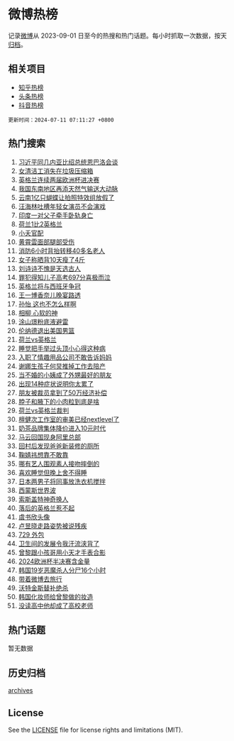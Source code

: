 # 微博热榜

记录[微博](https://www.weibo.com)从 2023-09-01 日至今的热搜和热门话题。每小时抓取一次数据，按天[归档](archives)。

## 相关项目

- [知乎热榜](https://github.com/hotarchive/zhihu)
- [头条热榜](https://github.com/hotarchive/toutiao)
- [抖音热榜](https://github.com/hotarchive/douyin)


`更新时间：2024-07-11 07:11:27 +0800`

## 热门搜索

1. [习近平同几内亚比绍总统恩巴洛会谈](https://m.weibo.cn/search?containerid=100103type%3D1%26t%3D10%26q%3D%23%E4%B9%A0%E8%BF%91%E5%B9%B3%E5%90%8C%E5%87%A0%E5%86%85%E4%BA%9A%E6%AF%94%E7%BB%8D%E6%80%BB%E7%BB%9F%E6%81%A9%E5%B7%B4%E6%B4%9B%E4%BC%9A%E8%B0%88%23&stream_entry_id=51&isnewpage=1&extparam=seat%3D1%26pos%3D0%26filter_type%3Drealtimehot%26stream_entry_id%3D51%26dgr%3D0%26q%3D%2523%25E4%25B9%25A0%25E8%25BF%2591%25E5%25B9%25B3%25E5%2590%258C%25E5%2587%25A0%25E5%2586%2585%25E4%25BA%259A%25E6%25AF%2594%25E7%25BB%258D%25E6%2580%25BB%25E7%25BB%259F%25E6%2581%25A9%25E5%25B7%25B4%25E6%25B4%259B%25E4%25BC%259A%25E8%25B0%2588%2523%26c_type%3D51%26cate%3D10103%26display_time%3D1720653086%26pre_seqid%3D172065308600709452141)
1. [女清洁工消失在垃圾压缩箱](https://m.weibo.cn/search?containerid=100103type%3D1%26t%3D10%26q%3D%23%E5%A5%B3%E6%B8%85%E6%B4%81%E5%B7%A5%E6%B6%88%E5%A4%B1%E5%9C%A8%E5%9E%83%E5%9C%BE%E5%8E%8B%E7%BC%A9%E7%AE%B1%23&stream_entry_id=31&isnewpage=1&extparam=seat%3D1%26flag%3D2%26realpos%3D1%26filter_type%3Drealtimehot%26c_type%3D31%26lcate%3D5001%26cate%3D5001%26stream_entry_id%3D31%26dgr%3D0%26pos%3D0%26band_rank%3D1%26q%3D%2523%25E5%25A5%25B3%25E6%25B8%2585%25E6%25B4%2581%25E5%25B7%25A5%25E6%25B6%2588%25E5%25A4%25B1%25E5%259C%25A8%25E5%259E%2583%25E5%259C%25BE%25E5%258E%258B%25E7%25BC%25A9%25E7%25AE%25B1%2523%26display_time%3D1720653086%26pre_seqid%3D172065308600709452141)
1. [英格兰连续两届欧洲杯进决赛](https://m.weibo.cn/search?containerid=100103type%3D1%26t%3D10%26q%3D%23%E8%8B%B1%E6%A0%BC%E5%85%B0%E8%BF%9E%E7%BB%AD%E4%B8%A4%E5%B1%8A%E6%AC%A7%E6%B4%B2%E6%9D%AF%E8%BF%9B%E5%86%B3%E8%B5%9B%23&stream_entry_id=31&isnewpage=1&extparam=seat%3D1%26flag%3D2%26realpos%3D2%26filter_type%3Drealtimehot%26c_type%3D31%26lcate%3D5001%26cate%3D5001%26stream_entry_id%3D31%26dgr%3D0%26pos%3D1%26band_rank%3D2%26q%3D%2523%25E8%258B%25B1%25E6%25A0%25BC%25E5%2585%25B0%25E8%25BF%259E%25E7%25BB%25AD%25E4%25B8%25A4%25E5%25B1%258A%25E6%25AC%25A7%25E6%25B4%25B2%25E6%259D%25AF%25E8%25BF%259B%25E5%2586%25B3%25E8%25B5%259B%2523%26display_time%3D1720653086%26pre_seqid%3D172065308600709452141)
1. [我国东南地区再添天然气输送大动脉](https://m.weibo.cn/search?containerid=100103type%3D1%26t%3D10%26q%3D%23%E6%88%91%E5%9B%BD%E4%B8%9C%E5%8D%97%E5%9C%B0%E5%8C%BA%E5%86%8D%E6%B7%BB%E5%A4%A9%E7%84%B6%E6%B0%94%E8%BE%93%E9%80%81%E5%A4%A7%E5%8A%A8%E8%84%89%23&stream_entry_id=31&isnewpage=1&extparam=seat%3D1%26flag%3D0%26realpos%3D3%26filter_type%3Drealtimehot%26c_type%3D31%26lcate%3D5001%26cate%3D5001%26stream_entry_id%3D31%26dgr%3D0%26pos%3D2%26band_rank%3D3%26q%3D%2523%25E6%2588%2591%25E5%259B%25BD%25E4%25B8%259C%25E5%258D%2597%25E5%259C%25B0%25E5%258C%25BA%25E5%2586%258D%25E6%25B7%25BB%25E5%25A4%25A9%25E7%2584%25B6%25E6%25B0%2594%25E8%25BE%2593%25E9%2580%2581%25E5%25A4%25A7%25E5%258A%25A8%25E8%2584%2589%2523%26display_time%3D1720653086%26pre_seqid%3D172065308600709452141)
1. [云南1亿只蝴蝶让拍照特效组放假了](https://m.weibo.cn/search?containerid=100103type%3D1%26t%3D10%26q%3D%23%E4%BA%91%E5%8D%971%E4%BA%BF%E5%8F%AA%E8%9D%B4%E8%9D%B6%E8%AE%A9%E6%8B%8D%E7%85%A7%E7%89%B9%E6%95%88%E7%BB%84%E6%94%BE%E5%81%87%E4%BA%86%23&stream_entry_id=31&isnewpage=1&extparam=seat%3D1%26flag%3D2%26realpos%3D4%26filter_type%3Drealtimehot%26c_type%3D31%26lcate%3D5001%26cate%3D5001%26stream_entry_id%3D31%26dgr%3D0%26pos%3D3%26band_rank%3D4%26q%3D%2523%25E4%25BA%2591%25E5%258D%25971%25E4%25BA%25BF%25E5%258F%25AA%25E8%259D%25B4%25E8%259D%25B6%25E8%25AE%25A9%25E6%258B%258D%25E7%2585%25A7%25E7%2589%25B9%25E6%2595%2588%25E7%25BB%2584%25E6%2594%25BE%25E5%2581%2587%25E4%25BA%2586%2523%26display_time%3D1720653086%26pre_seqid%3D172065308600709452141)
1. [汪海林吐槽年轻女演员不会演戏](https://m.weibo.cn/search?containerid=100103type%3D1%26t%3D10%26q%3D%23%E6%B1%AA%E6%B5%B7%E6%9E%97%E5%90%90%E6%A7%BD%E5%B9%B4%E8%BD%BB%E5%A5%B3%E6%BC%94%E5%91%98%E4%B8%8D%E4%BC%9A%E6%BC%94%E6%88%8F%23&stream_entry_id=31&isnewpage=1&extparam=seat%3D1%26flag%3D2%26realpos%3D5%26filter_type%3Drealtimehot%26c_type%3D31%26lcate%3D5001%26cate%3D5001%26stream_entry_id%3D31%26dgr%3D0%26pos%3D4%26band_rank%3D5%26q%3D%2523%25E6%25B1%25AA%25E6%25B5%25B7%25E6%259E%2597%25E5%2590%2590%25E6%25A7%25BD%25E5%25B9%25B4%25E8%25BD%25BB%25E5%25A5%25B3%25E6%25BC%2594%25E5%2591%2598%25E4%25B8%258D%25E4%25BC%259A%25E6%25BC%2594%25E6%2588%258F%2523%26display_time%3D1720653086%26pre_seqid%3D172065308600709452141)
1. [印度一对父子牵手卧轨身亡](https://m.weibo.cn/search?containerid=100103type%3D1%26t%3D10%26q%3D%23%E5%8D%B0%E5%BA%A6%E4%B8%80%E5%AF%B9%E7%88%B6%E5%AD%90%E7%89%B5%E6%89%8B%E5%8D%A7%E8%BD%A8%E8%BA%AB%E4%BA%A1%23&stream_entry_id=31&isnewpage=1&extparam=seat%3D1%26flag%3D2%26realpos%3D6%26filter_type%3Drealtimehot%26c_type%3D31%26lcate%3D5001%26cate%3D5001%26stream_entry_id%3D31%26dgr%3D0%26pos%3D5%26band_rank%3D6%26q%3D%2523%25E5%258D%25B0%25E5%25BA%25A6%25E4%25B8%2580%25E5%25AF%25B9%25E7%2588%25B6%25E5%25AD%2590%25E7%2589%25B5%25E6%2589%258B%25E5%258D%25A7%25E8%25BD%25A8%25E8%25BA%25AB%25E4%25BA%25A1%2523%26display_time%3D1720653086%26pre_seqid%3D172065308600709452141)
1. [荷兰1比2英格兰](https://m.weibo.cn/search?containerid=100103type%3D1%26t%3D10%26q%3D%23%E8%8D%B7%E5%85%B01%E6%AF%942%E8%8B%B1%E6%A0%BC%E5%85%B0%23&stream_entry_id=31&isnewpage=1&extparam=seat%3D1%26flag%3D0%26realpos%3D7%26filter_type%3Drealtimehot%26c_type%3D31%26lcate%3D5001%26cate%3D5001%26stream_entry_id%3D31%26dgr%3D0%26pos%3D6%26band_rank%3D7%26q%3D%2523%25E8%258D%25B7%25E5%2585%25B01%25E6%25AF%25942%25E8%258B%25B1%25E6%25A0%25BC%25E5%2585%25B0%2523%26display_time%3D1720653086%26pre_seqid%3D172065308600709452141)
1. [小夭官配](https://m.weibo.cn/search?containerid=100103type%3D1%26t%3D10%26q%3D%E5%B0%8F%E5%A4%AD%E5%AE%98%E9%85%8D&stream_entry_id=31&isnewpage=1&extparam=seat%3D1%26flag%3D2%26realpos%3D8%26filter_type%3Drealtimehot%26c_type%3D31%26lcate%3D5001%26cate%3D5001%26stream_entry_id%3D31%26dgr%3D0%26pos%3D7%26band_rank%3D8%26q%3D%25E5%25B0%258F%25E5%25A4%25AD%25E5%25AE%2598%25E9%2585%258D%26display_time%3D1720653086%26pre_seqid%3D172065308600709452141)
1. [黄霄雲面部腿部受伤](https://m.weibo.cn/search?containerid=100103type%3D1%26t%3D10%26q%3D%23%E9%BB%84%E9%9C%84%E9%9B%B2%E9%9D%A2%E9%83%A8%E8%85%BF%E9%83%A8%E5%8F%97%E4%BC%A4%23&stream_entry_id=31&isnewpage=1&extparam=seat%3D1%26flag%3D2%26realpos%3D9%26filter_type%3Drealtimehot%26c_type%3D31%26lcate%3D5001%26cate%3D5001%26stream_entry_id%3D31%26dgr%3D0%26pos%3D8%26band_rank%3D9%26q%3D%2523%25E9%25BB%2584%25E9%259C%2584%25E9%259B%25B2%25E9%259D%25A2%25E9%2583%25A8%25E8%2585%25BF%25E9%2583%25A8%25E5%258F%2597%25E4%25BC%25A4%2523%26display_time%3D1720653086%26pre_seqid%3D172065308600709452141)
1. [消防6小时背抬转移40多名老人](https://m.weibo.cn/search?containerid=100103type%3D1%26t%3D10%26q%3D%23%E6%B6%88%E9%98%B26%E5%B0%8F%E6%97%B6%E8%83%8C%E6%8A%AC%E8%BD%AC%E7%A7%BB40%E5%A4%9A%E5%90%8D%E8%80%81%E4%BA%BA%23&stream_entry_id=31&isnewpage=1&extparam=seat%3D1%26flag%3D32768%26realpos%3D10%26filter_type%3Drealtimehot%26c_type%3D31%26lcate%3D5001%26cate%3D5001%26stream_entry_id%3D31%26dgr%3D0%26pos%3D9%26band_rank%3D10%26q%3D%2523%25E6%25B6%2588%25E9%2598%25B26%25E5%25B0%258F%25E6%2597%25B6%25E8%2583%258C%25E6%258A%25AC%25E8%25BD%25AC%25E7%25A7%25BB40%25E5%25A4%259A%25E5%2590%258D%25E8%2580%2581%25E4%25BA%25BA%2523%26display_time%3D1720653086%26pre_seqid%3D172065308600709452141)
1. [女子称晒背10天瘦了4斤](https://m.weibo.cn/search?containerid=100103type%3D1%26t%3D10%26q%3D%23%E5%A5%B3%E5%AD%90%E7%A7%B0%E6%99%92%E8%83%8C10%E5%A4%A9%E7%98%A6%E4%BA%864%E6%96%A4%23&stream_entry_id=31&isnewpage=1&extparam=seat%3D1%26flag%3D2%26realpos%3D11%26filter_type%3Drealtimehot%26c_type%3D31%26lcate%3D5001%26cate%3D5001%26stream_entry_id%3D31%26dgr%3D0%26pos%3D10%26band_rank%3D11%26q%3D%2523%25E5%25A5%25B3%25E5%25AD%2590%25E7%25A7%25B0%25E6%2599%2592%25E8%2583%258C10%25E5%25A4%25A9%25E7%2598%25A6%25E4%25BA%25864%25E6%2596%25A4%2523%26display_time%3D1720653086%26pre_seqid%3D172065308600709452141)
1. [刘诗诗不愧是天选古人](https://m.weibo.cn/search?containerid=100103type%3D1%26t%3D10%26q%3D%23%E5%88%98%E8%AF%97%E8%AF%97%E4%B8%8D%E6%84%A7%E6%98%AF%E5%A4%A9%E9%80%89%E5%8F%A4%E4%BA%BA%23&stream_entry_id=31&isnewpage=1&extparam=seat%3D1%26flag%3D2%26realpos%3D12%26filter_type%3Drealtimehot%26c_type%3D31%26lcate%3D5001%26cate%3D5001%26stream_entry_id%3D31%26dgr%3D0%26pos%3D11%26band_rank%3D12%26q%3D%2523%25E5%2588%2598%25E8%25AF%2597%25E8%25AF%2597%25E4%25B8%258D%25E6%2584%25A7%25E6%2598%25AF%25E5%25A4%25A9%25E9%2580%2589%25E5%258F%25A4%25E4%25BA%25BA%2523%26display_time%3D1720653086%26pre_seqid%3D172065308600709452141)
1. [罪犯得知儿子高考697分喜极而泣](https://m.weibo.cn/search?containerid=100103type%3D1%26t%3D10%26q%3D%23%E7%BD%AA%E7%8A%AF%E5%BE%97%E7%9F%A5%E5%84%BF%E5%AD%90%E9%AB%98%E8%80%83697%E5%88%86%E5%96%9C%E6%9E%81%E8%80%8C%E6%B3%A3%23&stream_entry_id=31&isnewpage=1&extparam=seat%3D1%26flag%3D0%26realpos%3D13%26filter_type%3Drealtimehot%26c_type%3D31%26lcate%3D5001%26cate%3D5001%26stream_entry_id%3D31%26dgr%3D0%26pos%3D12%26band_rank%3D13%26q%3D%2523%25E7%25BD%25AA%25E7%258A%25AF%25E5%25BE%2597%25E7%259F%25A5%25E5%2584%25BF%25E5%25AD%2590%25E9%25AB%2598%25E8%2580%2583697%25E5%2588%2586%25E5%2596%259C%25E6%259E%2581%25E8%2580%258C%25E6%25B3%25A3%2523%26display_time%3D1720653086%26pre_seqid%3D172065308600709452141)
1. [英格兰将与西班牙争冠](https://m.weibo.cn/search?containerid=100103type%3D1%26t%3D10%26q%3D%23%E8%8B%B1%E6%A0%BC%E5%85%B0%E5%B0%86%E4%B8%8E%E8%A5%BF%E7%8F%AD%E7%89%99%E4%BA%89%E5%86%A0%23&stream_entry_id=31&isnewpage=1&extparam=seat%3D1%26flag%3D1%26realpos%3D14%26filter_type%3Drealtimehot%26c_type%3D31%26lcate%3D5001%26cate%3D5001%26stream_entry_id%3D31%26dgr%3D0%26pos%3D13%26band_rank%3D14%26q%3D%2523%25E8%258B%25B1%25E6%25A0%25BC%25E5%2585%25B0%25E5%25B0%2586%25E4%25B8%258E%25E8%25A5%25BF%25E7%258F%25AD%25E7%2589%2599%25E4%25BA%2589%25E5%2586%25A0%2523%26display_time%3D1720653086%26pre_seqid%3D172065308600709452141)
1. [王一博香奈儿晚宴路透](https://m.weibo.cn/search?containerid=100103type%3D1%26t%3D10%26q%3D%23%E7%8E%8B%E4%B8%80%E5%8D%9A%E9%A6%99%E5%A5%88%E5%84%BF%E6%99%9A%E5%AE%B4%E8%B7%AF%E9%80%8F%23&stream_entry_id=31&isnewpage=1&extparam=seat%3D1%26flag%3D0%26realpos%3D15%26filter_type%3Drealtimehot%26c_type%3D31%26lcate%3D5001%26cate%3D5001%26stream_entry_id%3D31%26dgr%3D0%26pos%3D14%26band_rank%3D15%26q%3D%2523%25E7%258E%258B%25E4%25B8%2580%25E5%258D%259A%25E9%25A6%2599%25E5%25A5%2588%25E5%2584%25BF%25E6%2599%259A%25E5%25AE%25B4%25E8%25B7%25AF%25E9%2580%258F%2523%26display_time%3D1720653086%26pre_seqid%3D172065308600709452141)
1. [孙怡 这也不怎么样啊](https://m.weibo.cn/search?containerid=100103type%3D1%26t%3D10%26q%3D%E5%AD%99%E6%80%A1+%E8%BF%99%E4%B9%9F%E4%B8%8D%E6%80%8E%E4%B9%88%E6%A0%B7%E5%95%8A&stream_entry_id=31&isnewpage=1&extparam=seat%3D1%26flag%3D2%26realpos%3D16%26filter_type%3Drealtimehot%26c_type%3D31%26lcate%3D5001%26cate%3D5001%26stream_entry_id%3D31%26dgr%3D0%26pos%3D15%26band_rank%3D16%26q%3D%25E5%25AD%2599%25E6%2580%25A1%2520%25E8%25BF%2599%25E4%25B9%259F%25E4%25B8%258D%25E6%2580%258E%25E4%25B9%2588%25E6%25A0%25B7%25E5%2595%258A%26display_time%3D1720653086%26pre_seqid%3D172065308600709452141)
1. [相柳 心软的神](https://m.weibo.cn/search?containerid=100103type%3D1%26t%3D10%26q%3D%E7%9B%B8%E6%9F%B3+%E5%BF%83%E8%BD%AF%E7%9A%84%E7%A5%9E&stream_entry_id=31&isnewpage=1&extparam=seat%3D1%26flag%3D0%26realpos%3D17%26filter_type%3Drealtimehot%26c_type%3D31%26lcate%3D5001%26cate%3D5001%26stream_entry_id%3D31%26dgr%3D0%26pos%3D16%26band_rank%3D17%26q%3D%25E7%259B%25B8%25E6%259F%25B3%2520%25E5%25BF%2583%25E8%25BD%25AF%25E7%259A%2584%25E7%25A5%259E%26display_time%3D1720653086%26pre_seqid%3D172065308600709452141)
1. [涂山璟粉底液避雷](https://m.weibo.cn/search?containerid=100103type%3D1%26t%3D10%26q%3D%23%E6%B6%82%E5%B1%B1%E7%92%9F%E7%B2%89%E5%BA%95%E6%B6%B2%E9%81%BF%E9%9B%B7%23&stream_entry_id=31&isnewpage=1&extparam=seat%3D1%26flag%3D0%26realpos%3D18%26filter_type%3Drealtimehot%26c_type%3D31%26lcate%3D5001%26cate%3D5001%26stream_entry_id%3D31%26dgr%3D0%26pos%3D17%26band_rank%3D18%26q%3D%2523%25E6%25B6%2582%25E5%25B1%25B1%25E7%2592%259F%25E7%25B2%2589%25E5%25BA%2595%25E6%25B6%25B2%25E9%2581%25BF%25E9%259B%25B7%2523%26display_time%3D1720653086%26pre_seqid%3D172065308600709452141)
1. [伦纳德退出美国男篮](https://m.weibo.cn/search?containerid=100103type%3D1%26t%3D10%26q%3D%23%E4%BC%A6%E7%BA%B3%E5%BE%B7%E9%80%80%E5%87%BA%E7%BE%8E%E5%9B%BD%E7%94%B7%E7%AF%AE%23&stream_entry_id=31&isnewpage=1&extparam=seat%3D1%26flag%3D0%26realpos%3D19%26filter_type%3Drealtimehot%26c_type%3D31%26lcate%3D5001%26cate%3D5001%26stream_entry_id%3D31%26dgr%3D0%26pos%3D18%26band_rank%3D19%26q%3D%2523%25E4%25BC%25A6%25E7%25BA%25B3%25E5%25BE%25B7%25E9%2580%2580%25E5%2587%25BA%25E7%25BE%258E%25E5%259B%25BD%25E7%2594%25B7%25E7%25AF%25AE%2523%26display_time%3D1720653086%26pre_seqid%3D172065308600709452141)
1. [荷兰vs英格兰](https://m.weibo.cn/search?containerid=100103type%3D1%26t%3D10%26q%3D%23%E8%8D%B7%E5%85%B0vs%E8%8B%B1%E6%A0%BC%E5%85%B0%23&stream_entry_id=31&isnewpage=1&extparam=seat%3D1%26flag%3D0%26realpos%3D20%26filter_type%3Drealtimehot%26c_type%3D31%26lcate%3D5001%26cate%3D5001%26stream_entry_id%3D31%26dgr%3D0%26pos%3D19%26band_rank%3D20%26q%3D%2523%25E8%258D%25B7%25E5%2585%25B0vs%25E8%258B%25B1%25E6%25A0%25BC%25E5%2585%25B0%2523%26display_time%3D1720653086%26pre_seqid%3D172065308600709452141)
1. [睡觉把手举过头顶小心得这种病](https://m.weibo.cn/search?containerid=100103type%3D1%26t%3D10%26q%3D%23%E7%9D%A1%E8%A7%89%E6%8A%8A%E6%89%8B%E4%B8%BE%E8%BF%87%E5%A4%B4%E9%A1%B6%E5%B0%8F%E5%BF%83%E5%BE%97%E8%BF%99%E7%A7%8D%E7%97%85%23&stream_entry_id=31&isnewpage=1&extparam=seat%3D1%26flag%3D0%26realpos%3D21%26filter_type%3Drealtimehot%26c_type%3D31%26lcate%3D5001%26cate%3D5001%26stream_entry_id%3D31%26dgr%3D0%26pos%3D20%26band_rank%3D21%26q%3D%2523%25E7%259D%25A1%25E8%25A7%2589%25E6%258A%258A%25E6%2589%258B%25E4%25B8%25BE%25E8%25BF%2587%25E5%25A4%25B4%25E9%25A1%25B6%25E5%25B0%258F%25E5%25BF%2583%25E5%25BE%2597%25E8%25BF%2599%25E7%25A7%258D%25E7%2597%2585%2523%26display_time%3D1720653086%26pre_seqid%3D172065308600709452141)
1. [入职了情趣用品公司不敢告诉妈妈](https://m.weibo.cn/search?containerid=100103type%3D1%26t%3D10%26q%3D%23%E5%85%A5%E8%81%8C%E4%BA%86%E6%83%85%E8%B6%A3%E7%94%A8%E5%93%81%E5%85%AC%E5%8F%B8%E4%B8%8D%E6%95%A2%E5%91%8A%E8%AF%89%E5%A6%88%E5%A6%88%23&stream_entry_id=31&isnewpage=1&extparam=seat%3D1%26flag%3D2%26realpos%3D22%26filter_type%3Drealtimehot%26c_type%3D31%26lcate%3D5001%26cate%3D5001%26stream_entry_id%3D31%26dgr%3D0%26pos%3D21%26band_rank%3D22%26q%3D%2523%25E5%2585%25A5%25E8%2581%258C%25E4%25BA%2586%25E6%2583%2585%25E8%25B6%25A3%25E7%2594%25A8%25E5%2593%2581%25E5%2585%25AC%25E5%258F%25B8%25E4%25B8%258D%25E6%2595%25A2%25E5%2591%258A%25E8%25AF%2589%25E5%25A6%2588%25E5%25A6%2588%2523%26display_time%3D1720653086%26pre_seqid%3D172065308600709452141)
1. [谢娜生孩子何炅推掉工作去陪产](https://m.weibo.cn/search?containerid=100103type%3D1%26t%3D10%26q%3D%23%E8%B0%A2%E5%A8%9C%E7%94%9F%E5%AD%A9%E5%AD%90%E4%BD%95%E7%82%85%E6%8E%A8%E6%8E%89%E5%B7%A5%E4%BD%9C%E5%8E%BB%E9%99%AA%E4%BA%A7%23&stream_entry_id=31&isnewpage=1&extparam=seat%3D1%26flag%3D2%26realpos%3D23%26filter_type%3Drealtimehot%26c_type%3D31%26lcate%3D5001%26cate%3D5001%26stream_entry_id%3D31%26dgr%3D0%26pos%3D22%26band_rank%3D23%26q%3D%2523%25E8%25B0%25A2%25E5%25A8%259C%25E7%2594%259F%25E5%25AD%25A9%25E5%25AD%2590%25E4%25BD%2595%25E7%2582%2585%25E6%258E%25A8%25E6%258E%2589%25E5%25B7%25A5%25E4%25BD%259C%25E5%258E%25BB%25E9%2599%25AA%25E4%25BA%25A7%2523%26display_time%3D1720653086%26pre_seqid%3D172065308600709452141)
1. [当不婚的小姨成了外甥最好的朋友](https://m.weibo.cn/search?containerid=100103type%3D1%26t%3D10%26q%3D%23%E5%BD%93%E4%B8%8D%E5%A9%9A%E7%9A%84%E5%B0%8F%E5%A7%A8%E6%88%90%E4%BA%86%E5%A4%96%E7%94%A5%E6%9C%80%E5%A5%BD%E7%9A%84%E6%9C%8B%E5%8F%8B%23&stream_entry_id=31&isnewpage=1&extparam=seat%3D1%26flag%3D0%26realpos%3D24%26filter_type%3Drealtimehot%26c_type%3D31%26lcate%3D5001%26cate%3D5001%26stream_entry_id%3D31%26dgr%3D0%26pos%3D23%26band_rank%3D24%26q%3D%2523%25E5%25BD%2593%25E4%25B8%258D%25E5%25A9%259A%25E7%259A%2584%25E5%25B0%258F%25E5%25A7%25A8%25E6%2588%2590%25E4%25BA%2586%25E5%25A4%2596%25E7%2594%25A5%25E6%259C%2580%25E5%25A5%25BD%25E7%259A%2584%25E6%259C%258B%25E5%258F%258B%2523%26display_time%3D1720653086%26pre_seqid%3D172065308600709452141)
1. [出现14种症状说明你太累了](https://m.weibo.cn/search?containerid=100103type%3D1%26t%3D10%26q%3D%23%E5%87%BA%E7%8E%B014%E7%A7%8D%E7%97%87%E7%8A%B6%E8%AF%B4%E6%98%8E%E4%BD%A0%E5%A4%AA%E7%B4%AF%E4%BA%86%23&stream_entry_id=31&isnewpage=1&extparam=seat%3D1%26flag%3D0%26realpos%3D25%26filter_type%3Drealtimehot%26c_type%3D31%26lcate%3D5001%26cate%3D5001%26stream_entry_id%3D31%26dgr%3D0%26pos%3D24%26band_rank%3D25%26q%3D%2523%25E5%2587%25BA%25E7%258E%25B014%25E7%25A7%258D%25E7%2597%2587%25E7%258A%25B6%25E8%25AF%25B4%25E6%2598%258E%25E4%25BD%25A0%25E5%25A4%25AA%25E7%25B4%25AF%25E4%25BA%2586%2523%26display_time%3D1720653086%26pre_seqid%3D172065308600709452141)
1. [朋友被裁员拿到了50万经济补偿](https://m.weibo.cn/search?containerid=100103type%3D1%26t%3D10%26q%3D%23%E6%9C%8B%E5%8F%8B%E8%A2%AB%E8%A3%81%E5%91%98%E6%8B%BF%E5%88%B0%E4%BA%8650%E4%B8%87%E7%BB%8F%E6%B5%8E%E8%A1%A5%E5%81%BF%23&stream_entry_id=31&isnewpage=1&extparam=seat%3D1%26flag%3D0%26realpos%3D26%26filter_type%3Drealtimehot%26c_type%3D31%26lcate%3D5001%26cate%3D5001%26stream_entry_id%3D31%26dgr%3D0%26pos%3D25%26band_rank%3D26%26q%3D%2523%25E6%259C%258B%25E5%258F%258B%25E8%25A2%25AB%25E8%25A3%2581%25E5%2591%2598%25E6%258B%25BF%25E5%2588%25B0%25E4%25BA%258650%25E4%25B8%2587%25E7%25BB%258F%25E6%25B5%258E%25E8%25A1%25A5%25E5%2581%25BF%2523%26display_time%3D1720653086%26pre_seqid%3D172065308600709452141)
1. [脖子和腋下的小肉粒到底是啥](https://m.weibo.cn/search?containerid=100103type%3D1%26t%3D10%26q%3D%23%E8%84%96%E5%AD%90%E5%92%8C%E8%85%8B%E4%B8%8B%E7%9A%84%E5%B0%8F%E8%82%89%E7%B2%92%E5%88%B0%E5%BA%95%E6%98%AF%E5%95%A5%23&stream_entry_id=31&isnewpage=1&extparam=seat%3D1%26flag%3D0%26realpos%3D27%26filter_type%3Drealtimehot%26c_type%3D31%26lcate%3D5001%26cate%3D5001%26stream_entry_id%3D31%26dgr%3D0%26pos%3D26%26band_rank%3D27%26q%3D%2523%25E8%2584%2596%25E5%25AD%2590%25E5%2592%258C%25E8%2585%258B%25E4%25B8%258B%25E7%259A%2584%25E5%25B0%258F%25E8%2582%2589%25E7%25B2%2592%25E5%2588%25B0%25E5%25BA%2595%25E6%2598%25AF%25E5%2595%25A5%2523%26display_time%3D1720653086%26pre_seqid%3D172065308600709452141)
1. [荷兰vs英格兰裁判](https://m.weibo.cn/search?containerid=100103type%3D1%26t%3D10%26q%3D%23%E8%8D%B7%E5%85%B0vs%E8%8B%B1%E6%A0%BC%E5%85%B0%E8%A3%81%E5%88%A4%23&stream_entry_id=31&isnewpage=1&extparam=seat%3D1%26flag%3D0%26realpos%3D28%26filter_type%3Drealtimehot%26c_type%3D31%26lcate%3D5001%26cate%3D5001%26stream_entry_id%3D31%26dgr%3D0%26pos%3D27%26band_rank%3D28%26q%3D%2523%25E8%258D%25B7%25E5%2585%25B0vs%25E8%258B%25B1%25E6%25A0%25BC%25E5%2585%25B0%25E8%25A3%2581%25E5%2588%25A4%2523%26display_time%3D1720653086%26pre_seqid%3D172065308600709452141)
1. [檀健次工作室的审美已经nextlevel了](https://m.weibo.cn/search?containerid=100103type%3D1%26t%3D10%26q%3D%23%E6%AA%80%E5%81%A5%E6%AC%A1%E5%B7%A5%E4%BD%9C%E5%AE%A4%E7%9A%84%E5%AE%A1%E7%BE%8E%E5%B7%B2%E7%BB%8Fnextlevel%E4%BA%86%23&stream_entry_id=31&isnewpage=1&extparam=seat%3D1%26flag%3D0%26realpos%3D29%26filter_type%3Drealtimehot%26c_type%3D31%26lcate%3D5001%26cate%3D5001%26stream_entry_id%3D31%26dgr%3D0%26pos%3D28%26band_rank%3D29%26q%3D%2523%25E6%25AA%2580%25E5%2581%25A5%25E6%25AC%25A1%25E5%25B7%25A5%25E4%25BD%259C%25E5%25AE%25A4%25E7%259A%2584%25E5%25AE%25A1%25E7%25BE%258E%25E5%25B7%25B2%25E7%25BB%258Fnextlevel%25E4%25BA%2586%2523%26display_time%3D1720653086%26pre_seqid%3D172065308600709452141)
1. [奶茶品牌集体降价进入10元时代](https://m.weibo.cn/search?containerid=100103type%3D1%26t%3D10%26q%3D%23%E5%A5%B6%E8%8C%B6%E5%93%81%E7%89%8C%E9%9B%86%E4%BD%93%E9%99%8D%E4%BB%B7%E8%BF%9B%E5%85%A510%E5%85%83%E6%97%B6%E4%BB%A3%23&stream_entry_id=31&isnewpage=1&extparam=seat%3D1%26flag%3D0%26realpos%3D30%26filter_type%3Drealtimehot%26c_type%3D31%26lcate%3D5001%26cate%3D5001%26stream_entry_id%3D31%26dgr%3D0%26pos%3D29%26band_rank%3D30%26q%3D%2523%25E5%25A5%25B6%25E8%258C%25B6%25E5%2593%2581%25E7%2589%258C%25E9%259B%2586%25E4%25BD%2593%25E9%2599%258D%25E4%25BB%25B7%25E8%25BF%259B%25E5%2585%25A510%25E5%2585%2583%25E6%2597%25B6%25E4%25BB%25A3%2523%26display_time%3D1720653086%26pre_seqid%3D172065308600709452141)
1. [马云回国现身阿里总部](https://m.weibo.cn/search?containerid=100103type%3D1%26t%3D10%26q%3D%23%E9%A9%AC%E4%BA%91%E5%9B%9E%E5%9B%BD%E7%8E%B0%E8%BA%AB%E9%98%BF%E9%87%8C%E6%80%BB%E9%83%A8%23&stream_entry_id=31&isnewpage=1&extparam=seat%3D1%26flag%3D0%26realpos%3D31%26filter_type%3Drealtimehot%26c_type%3D31%26lcate%3D5001%26cate%3D5001%26stream_entry_id%3D31%26dgr%3D0%26pos%3D30%26band_rank%3D31%26q%3D%2523%25E9%25A9%25AC%25E4%25BA%2591%25E5%259B%259E%25E5%259B%25BD%25E7%258E%25B0%25E8%25BA%25AB%25E9%2598%25BF%25E9%2587%258C%25E6%2580%25BB%25E9%2583%25A8%2523%26display_time%3D1720653086%26pre_seqid%3D172065308600709452141)
1. [回村后发现爸爸新装修的厕所](https://m.weibo.cn/search?containerid=100103type%3D1%26t%3D10%26q%3D%23%E5%9B%9E%E6%9D%91%E5%90%8E%E5%8F%91%E7%8E%B0%E7%88%B8%E7%88%B8%E6%96%B0%E8%A3%85%E4%BF%AE%E7%9A%84%E5%8E%95%E6%89%80%23&stream_entry_id=31&isnewpage=1&extparam=seat%3D1%26flag%3D1%26realpos%3D32%26filter_type%3Drealtimehot%26c_type%3D31%26lcate%3D5001%26cate%3D5001%26stream_entry_id%3D31%26dgr%3D0%26pos%3D31%26band_rank%3D32%26q%3D%2523%25E5%259B%259E%25E6%259D%2591%25E5%2590%258E%25E5%258F%2591%25E7%258E%25B0%25E7%2588%25B8%25E7%2588%25B8%25E6%2596%25B0%25E8%25A3%2585%25E4%25BF%25AE%25E7%259A%2584%25E5%258E%2595%25E6%2589%2580%2523%26display_time%3D1720653086%26pre_seqid%3D172065308600709452141)
1. [鞠婧祎想靠不敢靠](https://m.weibo.cn/search?containerid=100103type%3D1%26t%3D10%26q%3D%23%E9%9E%A0%E5%A9%A7%E7%A5%8E%E6%83%B3%E9%9D%A0%E4%B8%8D%E6%95%A2%E9%9D%A0%23&stream_entry_id=31&isnewpage=1&extparam=seat%3D1%26flag%3D0%26realpos%3D33%26filter_type%3Drealtimehot%26c_type%3D31%26lcate%3D5001%26cate%3D5001%26stream_entry_id%3D31%26dgr%3D0%26pos%3D32%26band_rank%3D33%26q%3D%2523%25E9%259E%25A0%25E5%25A9%25A7%25E7%25A5%258E%25E6%2583%25B3%25E9%259D%25A0%25E4%25B8%258D%25E6%2595%25A2%25E9%259D%25A0%2523%26display_time%3D1720653086%26pre_seqid%3D172065308600709452141)
1. [哪有艺人围观素人接吻摔倒的](https://m.weibo.cn/search?containerid=100103type%3D1%26t%3D10%26q%3D%23%E5%93%AA%E6%9C%89%E8%89%BA%E4%BA%BA%E5%9B%B4%E8%A7%82%E7%B4%A0%E4%BA%BA%E6%8E%A5%E5%90%BB%E6%91%94%E5%80%92%E7%9A%84%23&stream_entry_id=31&isnewpage=1&extparam=seat%3D1%26flag%3D0%26realpos%3D34%26filter_type%3Drealtimehot%26c_type%3D31%26lcate%3D5001%26cate%3D5001%26stream_entry_id%3D31%26dgr%3D0%26pos%3D33%26band_rank%3D34%26q%3D%2523%25E5%2593%25AA%25E6%259C%2589%25E8%2589%25BA%25E4%25BA%25BA%25E5%259B%25B4%25E8%25A7%2582%25E7%25B4%25A0%25E4%25BA%25BA%25E6%258E%25A5%25E5%2590%25BB%25E6%2591%2594%25E5%2580%2592%25E7%259A%2584%2523%26display_time%3D1720653086%26pre_seqid%3D172065308600709452141)
1. [喜欢睡觉但晚上舍不得睡](https://m.weibo.cn/search?containerid=100103type%3D1%26t%3D10%26q%3D%23%E5%96%9C%E6%AC%A2%E7%9D%A1%E8%A7%89%E4%BD%86%E6%99%9A%E4%B8%8A%E8%88%8D%E4%B8%8D%E5%BE%97%E7%9D%A1%23&stream_entry_id=31&isnewpage=1&extparam=seat%3D1%26flag%3D0%26realpos%3D35%26filter_type%3Drealtimehot%26c_type%3D31%26lcate%3D5001%26cate%3D5001%26stream_entry_id%3D31%26dgr%3D0%26pos%3D34%26band_rank%3D35%26q%3D%2523%25E5%2596%259C%25E6%25AC%25A2%25E7%259D%25A1%25E8%25A7%2589%25E4%25BD%2586%25E6%2599%259A%25E4%25B8%258A%25E8%2588%258D%25E4%25B8%258D%25E5%25BE%2597%25E7%259D%25A1%2523%26display_time%3D1720653086%26pre_seqid%3D172065308600709452141)
1. [日本两男子将同事放洗衣机搅拌](https://m.weibo.cn/search?containerid=100103type%3D1%26t%3D10%26q%3D%23%E6%97%A5%E6%9C%AC%E4%B8%A4%E7%94%B7%E5%AD%90%E5%B0%86%E5%90%8C%E4%BA%8B%E6%94%BE%E6%B4%97%E8%A1%A3%E6%9C%BA%E6%90%85%E6%8B%8C%23&stream_entry_id=31&isnewpage=1&extparam=seat%3D1%26flag%3D0%26realpos%3D36%26filter_type%3Drealtimehot%26c_type%3D31%26lcate%3D5001%26cate%3D5001%26stream_entry_id%3D31%26dgr%3D0%26pos%3D35%26band_rank%3D36%26q%3D%2523%25E6%2597%25A5%25E6%259C%25AC%25E4%25B8%25A4%25E7%2594%25B7%25E5%25AD%2590%25E5%25B0%2586%25E5%2590%258C%25E4%25BA%258B%25E6%2594%25BE%25E6%25B4%2597%25E8%25A1%25A3%25E6%259C%25BA%25E6%2590%2585%25E6%258B%258C%2523%26display_time%3D1720653086%26pre_seqid%3D172065308600709452141)
1. [西蒙斯世界波](https://m.weibo.cn/search?containerid=100103type%3D1%26t%3D10%26q%3D%23%E8%A5%BF%E8%92%99%E6%96%AF%E4%B8%96%E7%95%8C%E6%B3%A2%23&stream_entry_id=31&isnewpage=1&extparam=seat%3D1%26flag%3D0%26realpos%3D37%26filter_type%3Drealtimehot%26c_type%3D31%26lcate%3D5001%26cate%3D5001%26stream_entry_id%3D31%26dgr%3D0%26pos%3D36%26band_rank%3D37%26q%3D%2523%25E8%25A5%25BF%25E8%2592%2599%25E6%2596%25AF%25E4%25B8%2596%25E7%2595%258C%25E6%25B3%25A2%2523%26display_time%3D1720653086%26pre_seqid%3D172065308600709452141)
1. [索斯盖特神奇换人](https://m.weibo.cn/search?containerid=100103type%3D1%26t%3D10%26q%3D%23%E7%B4%A2%E6%96%AF%E7%9B%96%E7%89%B9%E7%A5%9E%E5%A5%87%E6%8D%A2%E4%BA%BA%23&stream_entry_id=31&isnewpage=1&extparam=seat%3D1%26flag%3D1%26realpos%3D38%26filter_type%3Drealtimehot%26c_type%3D31%26lcate%3D5001%26cate%3D5001%26stream_entry_id%3D31%26dgr%3D0%26pos%3D37%26band_rank%3D38%26q%3D%2523%25E7%25B4%25A2%25E6%2596%25AF%25E7%259B%2596%25E7%2589%25B9%25E7%25A5%259E%25E5%25A5%2587%25E6%258D%25A2%25E4%25BA%25BA%2523%26display_time%3D1720653086%26pre_seqid%3D172065308600709452141)
1. [落后的英格兰惹不起](https://m.weibo.cn/search?containerid=100103type%3D1%26t%3D10%26q%3D%23%E8%90%BD%E5%90%8E%E7%9A%84%E8%8B%B1%E6%A0%BC%E5%85%B0%E6%83%B9%E4%B8%8D%E8%B5%B7%23&stream_entry_id=31&isnewpage=1&extparam=seat%3D1%26flag%3D0%26realpos%3D39%26filter_type%3Drealtimehot%26c_type%3D31%26lcate%3D5001%26cate%3D5001%26stream_entry_id%3D31%26dgr%3D0%26pos%3D38%26band_rank%3D39%26q%3D%2523%25E8%2590%25BD%25E5%2590%258E%25E7%259A%2584%25E8%258B%25B1%25E6%25A0%25BC%25E5%2585%25B0%25E6%2583%25B9%25E4%25B8%258D%25E8%25B5%25B7%2523%26display_time%3D1720653086%26pre_seqid%3D172065308600709452141)
1. [虞书欣头像](https://m.weibo.cn/search?containerid=100103type%3D1%26t%3D10%26q%3D%E8%99%9E%E4%B9%A6%E6%AC%A3%E5%A4%B4%E5%83%8F&stream_entry_id=31&isnewpage=1&extparam=seat%3D1%26flag%3D0%26realpos%3D40%26filter_type%3Drealtimehot%26c_type%3D31%26lcate%3D5001%26cate%3D5001%26stream_entry_id%3D31%26dgr%3D0%26pos%3D39%26band_rank%3D40%26q%3D%25E8%2599%259E%25E4%25B9%25A6%25E6%25AC%25A3%25E5%25A4%25B4%25E5%2583%258F%26display_time%3D1720653086%26pre_seqid%3D172065308600709452141)
1. [卢昱晓走路姿势被说残疾](https://m.weibo.cn/search?containerid=100103type%3D1%26t%3D10%26q%3D%23%E5%8D%A2%E6%98%B1%E6%99%93%E8%B5%B0%E8%B7%AF%E5%A7%BF%E5%8A%BF%E8%A2%AB%E8%AF%B4%E6%AE%8B%E7%96%BE%23&stream_entry_id=31&isnewpage=1&extparam=seat%3D1%26flag%3D0%26realpos%3D41%26filter_type%3Drealtimehot%26c_type%3D31%26lcate%3D5001%26cate%3D5001%26stream_entry_id%3D31%26dgr%3D0%26pos%3D40%26band_rank%3D41%26q%3D%2523%25E5%258D%25A2%25E6%2598%25B1%25E6%2599%2593%25E8%25B5%25B0%25E8%25B7%25AF%25E5%25A7%25BF%25E5%258A%25BF%25E8%25A2%25AB%25E8%25AF%25B4%25E6%25AE%258B%25E7%2596%25BE%2523%26display_time%3D1720653086%26pre_seqid%3D172065308600709452141)
1. [729 外包](https://m.weibo.cn/search?containerid=100103type%3D1%26t%3D10%26q%3D729+%E5%A4%96%E5%8C%85&stream_entry_id=31&isnewpage=1&extparam=seat%3D1%26flag%3D0%26realpos%3D42%26filter_type%3Drealtimehot%26c_type%3D31%26lcate%3D5001%26cate%3D5001%26stream_entry_id%3D31%26dgr%3D0%26pos%3D41%26band_rank%3D42%26q%3D729%2520%25E5%25A4%2596%25E5%258C%2585%26display_time%3D1720653086%26pre_seqid%3D172065308600709452141)
1. [卫生间的发展令我汗流浃背了](https://m.weibo.cn/search?containerid=100103type%3D1%26t%3D10%26q%3D%23%E5%8D%AB%E7%94%9F%E9%97%B4%E7%9A%84%E5%8F%91%E5%B1%95%E4%BB%A4%E6%88%91%E6%B1%97%E6%B5%81%E6%B5%83%E8%83%8C%E4%BA%86%23&stream_entry_id=31&isnewpage=1&extparam=seat%3D1%26flag%3D1%26realpos%3D43%26filter_type%3Drealtimehot%26c_type%3D31%26lcate%3D5001%26cate%3D5001%26stream_entry_id%3D31%26dgr%3D0%26pos%3D42%26band_rank%3D43%26q%3D%2523%25E5%258D%25AB%25E7%2594%259F%25E9%2597%25B4%25E7%259A%2584%25E5%258F%2591%25E5%25B1%2595%25E4%25BB%25A4%25E6%2588%2591%25E6%25B1%2597%25E6%25B5%2581%25E6%25B5%2583%25E8%2583%258C%25E4%25BA%2586%2523%26display_time%3D1720653086%26pre_seqid%3D172065308600709452141)
1. [曾黎跟小孩哥用小天才手表合影](https://m.weibo.cn/search?containerid=100103type%3D1%26t%3D10%26q%3D%23%E6%9B%BE%E9%BB%8E%E8%B7%9F%E5%B0%8F%E5%AD%A9%E5%93%A5%E7%94%A8%E5%B0%8F%E5%A4%A9%E6%89%8D%E6%89%8B%E8%A1%A8%E5%90%88%E5%BD%B1%23&stream_entry_id=31&isnewpage=1&extparam=seat%3D1%26flag%3D0%26realpos%3D44%26filter_type%3Drealtimehot%26c_type%3D31%26lcate%3D5001%26cate%3D5001%26stream_entry_id%3D31%26dgr%3D0%26pos%3D43%26band_rank%3D44%26q%3D%2523%25E6%259B%25BE%25E9%25BB%258E%25E8%25B7%259F%25E5%25B0%258F%25E5%25AD%25A9%25E5%2593%25A5%25E7%2594%25A8%25E5%25B0%258F%25E5%25A4%25A9%25E6%2589%258D%25E6%2589%258B%25E8%25A1%25A8%25E5%2590%2588%25E5%25BD%25B1%2523%26display_time%3D1720653086%26pre_seqid%3D172065308600709452141)
1. [2024欧洲杯半决赛含金量](https://m.weibo.cn/search?containerid=100103type%3D1%26t%3D10%26q%3D%232024%E6%AC%A7%E6%B4%B2%E6%9D%AF%E5%8D%8A%E5%86%B3%E8%B5%9B%E5%90%AB%E9%87%91%E9%87%8F%23&stream_entry_id=31&isnewpage=1&extparam=seat%3D1%26flag%3D1%26realpos%3D45%26filter_type%3Drealtimehot%26c_type%3D31%26lcate%3D5001%26cate%3D5001%26stream_entry_id%3D31%26dgr%3D0%26pos%3D44%26band_rank%3D45%26q%3D%25232024%25E6%25AC%25A7%25E6%25B4%25B2%25E6%259D%25AF%25E5%258D%258A%25E5%2586%25B3%25E8%25B5%259B%25E5%2590%25AB%25E9%2587%2591%25E9%2587%258F%2523%26display_time%3D1720653086%26pre_seqid%3D172065308600709452141)
1. [韩国19岁恶魔杀人分尸16个小时](https://m.weibo.cn/search?containerid=100103type%3D1%26t%3D10%26q%3D%23%E9%9F%A9%E5%9B%BD19%E5%B2%81%E6%81%B6%E9%AD%94%E6%9D%80%E4%BA%BA%E5%88%86%E5%B0%B816%E4%B8%AA%E5%B0%8F%E6%97%B6%23&stream_entry_id=31&isnewpage=1&extparam=seat%3D1%26flag%3D0%26realpos%3D46%26filter_type%3Drealtimehot%26c_type%3D31%26lcate%3D5001%26cate%3D5001%26stream_entry_id%3D31%26dgr%3D0%26pos%3D45%26band_rank%3D46%26q%3D%2523%25E9%259F%25A9%25E5%259B%25BD19%25E5%25B2%2581%25E6%2581%25B6%25E9%25AD%2594%25E6%259D%2580%25E4%25BA%25BA%25E5%2588%2586%25E5%25B0%25B816%25E4%25B8%25AA%25E5%25B0%258F%25E6%2597%25B6%2523%26display_time%3D1720653086%26pre_seqid%3D172065308600709452141)
1. [带着微博去旅行](https://m.weibo.cn/search?containerid=100103type%3D1%26t%3D10%26q%3D%E5%B8%A6%E7%9D%80%E5%BE%AE%E5%8D%9A%E5%8E%BB%E6%97%85%E8%A1%8C&stream_entry_id=31&isnewpage=1&extparam=seat%3D1%26flag%3D0%26realpos%3D47%26filter_type%3Drealtimehot%26c_type%3D31%26lcate%3D5001%26cate%3D5001%26stream_entry_id%3D31%26dgr%3D0%26pos%3D46%26band_rank%3D47%26q%3D%25E5%25B8%25A6%25E7%259D%2580%25E5%25BE%25AE%25E5%258D%259A%25E5%258E%25BB%25E6%2597%2585%25E8%25A1%258C%26display_time%3D1720653086%26pre_seqid%3D172065308600709452141)
1. [沃特金斯替补绝杀](https://m.weibo.cn/search?containerid=100103type%3D1%26t%3D10%26q%3D%23%E6%B2%83%E7%89%B9%E9%87%91%E6%96%AF%E6%9B%BF%E8%A1%A5%E7%BB%9D%E6%9D%80%23&stream_entry_id=31&isnewpage=1&extparam=seat%3D1%26flag%3D0%26realpos%3D48%26filter_type%3Drealtimehot%26c_type%3D31%26lcate%3D5001%26cate%3D5001%26stream_entry_id%3D31%26dgr%3D0%26pos%3D47%26band_rank%3D48%26q%3D%2523%25E6%25B2%2583%25E7%2589%25B9%25E9%2587%2591%25E6%2596%25AF%25E6%259B%25BF%25E8%25A1%25A5%25E7%25BB%259D%25E6%259D%2580%2523%26display_time%3D1720653086%26pre_seqid%3D172065308600709452141)
1. [韩国化妆师给曾黎做的妆造](https://m.weibo.cn/search?containerid=100103type%3D1%26t%3D10%26q%3D%23%E9%9F%A9%E5%9B%BD%E5%8C%96%E5%A6%86%E5%B8%88%E7%BB%99%E6%9B%BE%E9%BB%8E%E5%81%9A%E7%9A%84%E5%A6%86%E9%80%A0%23&stream_entry_id=31&isnewpage=1&extparam=seat%3D1%26flag%3D0%26realpos%3D49%26filter_type%3Drealtimehot%26c_type%3D31%26lcate%3D5001%26cate%3D5001%26stream_entry_id%3D31%26dgr%3D0%26pos%3D48%26band_rank%3D49%26q%3D%2523%25E9%259F%25A9%25E5%259B%25BD%25E5%258C%2596%25E5%25A6%2586%25E5%25B8%2588%25E7%25BB%2599%25E6%259B%25BE%25E9%25BB%258E%25E5%2581%259A%25E7%259A%2584%25E5%25A6%2586%25E9%2580%25A0%2523%26display_time%3D1720653086%26pre_seqid%3D172065308600709452141)
1. [没读高中他却成了高校老师](https://m.weibo.cn/search?containerid=100103type%3D1%26t%3D10%26q%3D%23%E6%B2%A1%E8%AF%BB%E9%AB%98%E4%B8%AD%E4%BB%96%E5%8D%B4%E6%88%90%E4%BA%86%E9%AB%98%E6%A0%A1%E8%80%81%E5%B8%88%23&stream_entry_id=31&isnewpage=1&extparam=seat%3D1%26flag%3D32768%26realpos%3D50%26filter_type%3Drealtimehot%26c_type%3D31%26lcate%3D5001%26cate%3D5001%26stream_entry_id%3D31%26dgr%3D0%26pos%3D49%26band_rank%3D50%26q%3D%2523%25E6%25B2%25A1%25E8%25AF%25BB%25E9%25AB%2598%25E4%25B8%25AD%25E4%25BB%2596%25E5%258D%25B4%25E6%2588%2590%25E4%25BA%2586%25E9%25AB%2598%25E6%25A0%25A1%25E8%2580%2581%25E5%25B8%2588%2523%26display_time%3D1720653086%26pre_seqid%3D172065308600709452141)

## 热门话题

暂无数据

## 历史归档

[archives](archives)

## License

See the [LICENSE](LICENSE) file for license rights and limitations (MIT).

